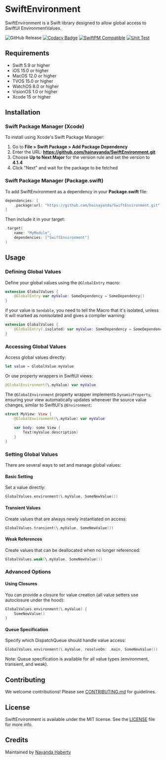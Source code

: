 # SwiftEnvironment

SwiftEnvironment is a Swift library designed to allow global access to SwiftUI EnvironmentValues.

![GitHub Release](https://img.shields.io/github/v/release/hainayanda/swiftenvironment)
[![Codacy Badge](https://app.codacy.com/project/badge/Grade/9dbed03fc0cd49f8a8fdd97a33edf29b)](https://app.codacy.com/gh/hainayanda/SwiftEnvironment/dashboard?utm_source=gh&utm_medium=referral&utm_content=&utm_campaign=Badge_grade)
[![SwiftPM Compatible](https://img.shields.io/badge/SwiftPM-Compatible-brightgreen)](https://swift.org/package-manager/)
[![Unit Test](https://github.com/hainayanda/SwiftEnvironment/actions/workflows/test.yml/badge.svg)](https://github.com/hainayanda/SwiftEnvironment/actions/workflows/test.yml)

## Requirements

- Swift 5.9 or higher
- iOS 15.0 or higher
- MacOS 12.0 or higher
- TVOS 15.0 or higher
- WatchOS 8.0 or higher
- VisionOS 1.0 or higher
- Xcode 15 or higher

## Installation

### Swift Package Manager (Xcode)

To install using Xcode's Swift Package Manager:

1. Go to **File > Swift Package > Add Package Dependency**
2. Enter the URL: **<https://github.com/hainayanda/SwiftEnvironment.git>**
3. Choose **Up to Next Major** for the version rule and set the version to **4.1.4**
4. Click "Next" and wait for the package to be fetched

### Swift Package Manager (Package.swift)

To add SwiftEnvironment as a dependency in your **Package.swift** file:

```swift
dependencies: [
    .package(url: "https://github.com/hainayanda/SwiftEnvironment.git", .upToNextMajor(from: "4.1.4"))
]
```

Then include it in your target:

```swift
.target(
    name: "MyModule",
    dependencies: ["SwiftEnvironment"]
)
```

## Usage

### Defining Global Values

Define your global values using the `@GlobalEntry` macro:

```swift
extension GlobalValues {
    @GlobalEntry var myValue: SomeDependency = SomeDependency()
}
```

if your value is `Sendable`, you need to tell the Macro that it's isolated, unless it will marked as nonisolated and gives a compiler warning:

```swift
extension GlobalValues {
    @GlobalEntry(.isolated) var myValue: SomeDependency = SomeDependency()
}
```

### Accessing Global Values

Access global values directly:

```swift
let value = GlobalValue.myValue
```

Or use property wrappers in SwiftUI views:

```swift
@GlobalEnvironment(\.myValue) var myValue
```

The `@GlobalEnvironment` property wrapper implements `DynamicProperty`, ensuring your view automatically updates whenever the source value changes, similar to SwiftUI's `@Environment`:

```swift
struct MyView: View {
    @GlobalEnvironment(\.myValue) var myValue
    
    var body: some View {
        Text(myValue.description)
    }
}
```

### Setting Global Values

There are several ways to set and manage global values:

#### Basic Setting

Set a value directly:

```swift
GlobalValues.environment(\.myValue, SomeNewValue())
```

#### Transient Values

Create values that are always newly instantiated on access:

```swift
GlobalValues.transient(\.myValue, SomeNewValue())
```

#### Weak References

Create values that can be deallocated when no longer referenced:

```swift
GlobalValues.weak(\.myValue, SomeNewValue())
```

### Advanced Options

#### Using Closures

You can provide a closure for value creation (all value setters use autoclosure under the hood):

```swift
GlobalValues.environment(\.myValue) { 
    SomeNewValue() 
}
```

#### Queue Specification

Specify which DispatchQueue should handle value access:

```swift
GlobalValues.environment(\.myValue, resolveOn: .main, SomeNewValue())
```

Note: Queue specification is available for all value types (environment, transient, and weak).

## Contributing

We welcome contributions! Please see [CONTRIBUTING.md](CONTRIBUTING.md) for guidelines.

## License

SwiftEnvironment is available under the MIT license. See the [LICENSE](LICENSE) file for more info.

## Credits

Maintained by [Nayanda Haberty](hainayanda@outlook.com)
